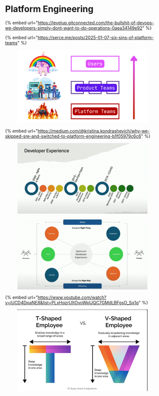 # Platform Engineering

{% embed url="https://levelup.gitconnected.com/the-bullshit-of-devops-we-developers-simply-dont-want-to-do-operations-0aea34149e92" %}

{% embed url="https://serce.me/posts/2025-01-07-six-sins-of-platform-teams" %}

<figure><img src="../.gitbook/assets/image (267).png" alt=""><figcaption></figcaption></figure>

{% embed url="https://medium.com/@kristina.kondrashevich/why-we-skipped-sre-and-switched-to-platform-engineering-b1f05979c6c6" %}

<figure><img src="../.gitbook/assets/image (1) (1) (1) (1) (1) (1).png" alt=""><figcaption></figcaption></figure>



<figure><img src="../.gitbook/assets/image (1) (1) (1) (1) (1) (1) (1).png" alt=""><figcaption></figcaption></figure>

{% embed url="https://www.youtube.com/watch?v=iUCD4DpaNE8&list=PLxHqzrUItOvoWplJQC7GMdLBFgsO_Sq1q" %}



<figure><img src="../.gitbook/assets/image (3) (1).png" alt=""><figcaption></figcaption></figure>

